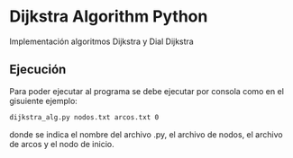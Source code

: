 # Dijkstra Algorithm Python

Implementación algoritmos Dijkstra y Dial Dijkstra

## Ejecución

Para poder ejecutar al programa se debe ejecutar por consola como en el gisuiente ejemplo:

```bash
dijkstra_alg.py nodos.txt arcos.txt 0
```

donde se indica el nombre del archivo .py, el archivo de nodos, el archivo de arcos y el nodo de inicio.
